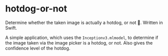 # hotdog-or-not
Determine whether the taken image is actually a hotdog, or not 🤔. Written in Swift.

A simple application, which uses the  `Inceptionv3.mlmodel`, to determine if the image taken via the image picker is a hotdog, or not. Also gives the confidence level of the hotdog.
